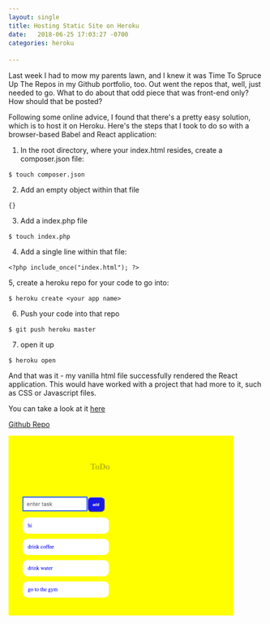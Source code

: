 ```yaml
---
layout: single
title: Hosting Static Site on Heroku
date:   2018-06-25 17:03:27 -0700
categories: heroku

---
```


Last week I had to mow my parents lawn, and I knew it was Time To Spruce Up The Repos in my Github portfolio, too. Out went the repos that, well, just needed to go. What to do about that odd piece that was front-end only? How should that be posted?

Following some online advice, I found that there's a pretty easy solution, which is to host it on Heroku. Here's the steps that I took to do so with a browser-based Babel and React application:

1. In the root directory, where your index.html resides, create a composer.json file:
````
$ touch composer.json
````
2. Add an empty object within that file 
````
{}
````
3. Add a index.php file
````
$ touch index.php
````
4. Add a single line within that file:
````
<?php include_once("index.html"); ?>
````
5, create a heroku repo for your code to go into:
````
$ heroku create <your app name>
````
6. Push your code into that repo
````
$ git push heroku master
````
7. open it up
````
$ heroku open
````

And that was it - my vanilla html file successfully rendered the React application. This would have worked with a project that had more to it, such as CSS or Javascript files.

 You can take a look at it [here](https://browser-react-todolist.herokuapp.com/)

 [Github Repo](https://github.com/davideliason/react-todo-list)

 ![react to do](../assets/images/heroku-hosted-react.png)
